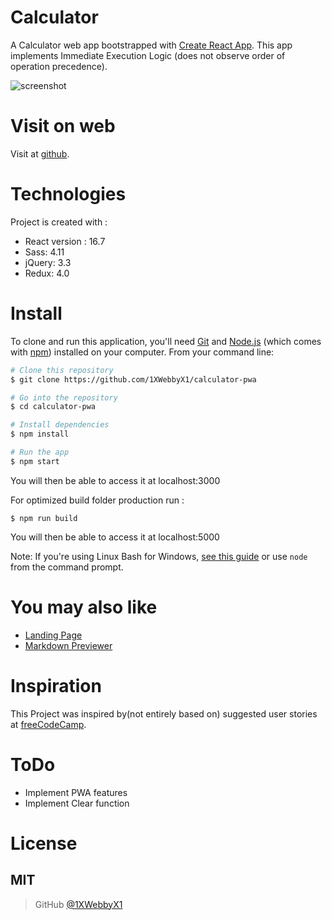 # Calculator
A Calculator web app bootstrapped with [Create React App](https://github.com/facebook/create-react-app). This app implements Immediate Execution Logic (does not observe order of operation precedence).

![screenshot](https://i.ibb.co/4scNpZF/Screen-Shot-2019-01-03-at-16-26-29.png)

# Visit on web
Visit at [github](https://1xwebbyx1.github.io/calculator-pwa/).

# Technologies
Project is created with :
- React version : 16.7
- Sass: 4.11
- jQuery: 3.3
- Redux: 4.0

# Install

To clone and run this application, you'll need [Git](https://git-scm.com) and [Node.js](https://nodejs.org/en/download/) (which comes with [npm](http://npmjs.com)) installed on your computer. From your command line:

```bash
# Clone this repository
$ git clone https://github.com/1XWebbyX1/calculator-pwa

# Go into the repository
$ cd calculator-pwa

# Install dependencies
$ npm install

# Run the app
$ npm start
```
You will then be able to access it at localhost:3000


For optimized build folder production run :
```
$ npm run build
```
You will then be able to access it at localhost:5000

Note: If you're using Linux Bash for Windows, [see this guide](https://www.howtogeek.com/261575/how-to-run-graphical-linux-desktop-applications-from-windows-10s-bash-shell/) or use `node` from the command prompt.

# You may also like
- [Landing Page](https://github.com/1XWebbyX1/landing-page)
- [Markdown Previewer](https://github.com/1XWebbyX1/markdown-previewer-pwa)


# Inspiration

This Project was inspired by(not entirely based on)  suggested  user stories  at [freeCodeCamp](https://learn.freecodecamp.org/front-end-libraries/front-end-libraries-projects/build-a-javascript-calculator).

# ToDo

- Implement PWA features
- Implement Clear function

# License

MIT
---


> GitHub [@1XWebbyX1](https://github.com/1XWebbyX1)

